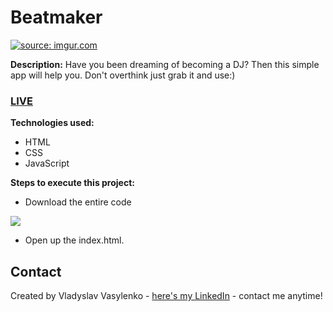 # Beatmaker
<a href="https://imgur.com/b1xT76y"><img src="https://i.imgur.com/b1xT76y.gif" title="source: imgur.com" /></a>

**Description:**
Have you been dreaming of becoming a DJ? Then this simple app will help you. Don't overthink just grab it and use:)
### [LIVE](https://richboyscrytoo.github.io/Beatmaker/)
**Technologies used:**
 - HTML
 - CSS
 - JavaScript
 
 **Steps to execute this project:**
 - Download the entire code
 
![](https://i.imgur.com/mzqjgS4.png)
 - Open up the index.html.
 
## Contact
Created by Vladyslav Vasylenko - [here's my LinkedIn](https://www.linkedin.com/in/vladvasylenko/) - contact me anytime!
